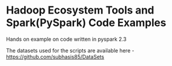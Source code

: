 # Hadoop Ecosystem Tools and Spark(PySpark) Code Examples
Hands on example on code written in pyspark 2.3

The datasets used for the scripts are available here - https://github.com/subhasis85/DataSets
